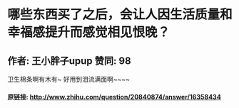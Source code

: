 # 哪些东西买了之后，会让人因生活质量和幸福感提升而感觉相见恨晚？
## 作者: 王小胖子upup  赞同: 98
卫生棉条啊有木有~ 好用到泪流满面啊~~~~

#### 原链接: http://www.zhihu.com/question/20840874/answer/16358434